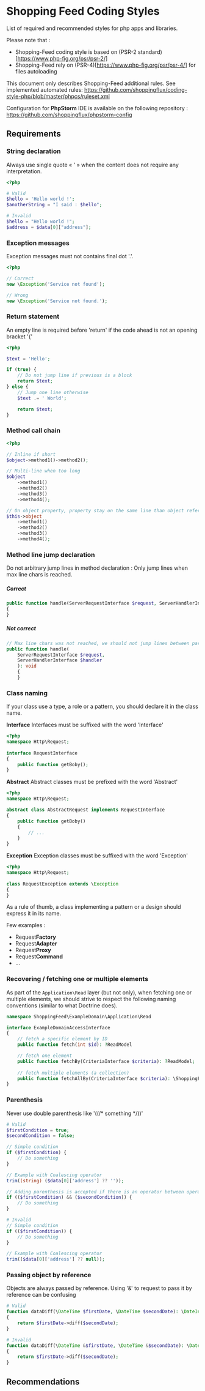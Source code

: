 # Shopping Feed Coding Styles

List of required and recommended styles for php apps and libraries.

Please note that :
- Shopping-Feed coding style is based on (PSR-2 standard)[https://www.php-fig.org/psr/psr-2/]
- Shopping-Feed rely on (PSR-4)[https://www.php-fig.org/psr/psr-4/] for files autoloading 

This document only describes Shopping-Feed additional rules. See implemented automated rules: https://github.com/shoppingflux/coding-style-php/blob/master/phpcs/ruleset.xml

Configuration for **PhpStorm** IDE is available on the following repository : https://github.com/shoppingflux/phpstorm-config

## Requirements

### String declaration

Always use single quote « ' » when the content does not require any interpretation.

```php
<?php

# Valid
$hello = 'Hello world !';
$anotherString = "I said : $hello";

# Invalid
$hello = "Hello world !";
$address = $data[0]["address"];
```

### Exception messages

Exception messages must not contains final dot '.'.

```php
<?php

// Correct
new \Exception('Service not found');

// Wrong
new \Exception('Service not found.');
```

### Return statement

An empty line is required before 'return' if the code ahead is not an opening bracket '{'

```php
<?php

$text = 'Hello';

if (true) {
    // Do not jump line if previous is a block
    return $text;
} else {
    // Jump one line otherwise
    $text .= ' World';

    return $text;
}
```

### Method call chain

```php
<?php

// Inline if short
$object->method1()->method2();

// Multi-line when too long
$object
    ->method1()
    ->method2()
    ->method3()
    ->method4();

// On object property, property stay on the same line than object reference
$this->object
    ->method1()
    ->method2()
    ->method3()
    ->method4();
```

### Method line jump declaration

Do not arbitrary jump lines in method declaration : Only jump lines when max line chars is reached.

##### Correct

```php
public function handle(ServerRequestInterface $request, ServerHandlerInterface $handler): void
{
}
```
##### Not correct

```php
// Max line chars was not reached, we should not jump lines between params
public function handle(
    ServerRequestInterface $request,
    ServerHandlerInterface $handler
    ): void
    {
    }
```

### Class naming

If your class use a type, a role or a pattern, you should declare it in the class name.

**Interface**
Interfaces must be suffixed with the word 'Interface'

```php
<?php
namespace Http\Request;
  
interface RequestInterface
{
    public function getBoby();
}
```

**Abstract**
Abstract classes must be prefixed with the word 'Abstract'

```php
<?php
namespace Http\Request;

abstract class AbstractRequest implements RequestInterface
{
    public function getBoby()
    {
        // ...
    }
}
```

**Exception**
Exception classes must be suffixed with the word 'Exception'

```php
<?php
namespace Http\Request;
  
class RequestException extends \Exception
{
}
```

As a rule of thumb, a class implementing a pattern or a design should express it in its name.

Few examples :
- Request**Factory**
- Request**Adapter**
- Request**Proxy**
- Request**Command**
- ...

### Recovering / fetching one or multiple elements

As part of the `Application\Read` layer (but not only), when fetching one or multiple elements, 
we should strive to respect the following naming conventions (similar to what Doctrine does).

```php
namespace ShoppingFeed\ExampleDomain\Application\Read

interface ExampleDomainAccessInterface
{
    // fetch a specific element by ID
    public function fetch(int $id): ?ReadModel

    // fetch one element
    public function fetchBy(CriteriaInterface $criteria): ?ReadModel;
    
    // fetch multiple elements (a collection)
    public function fetchAllBy(CriteriaInterface $criteria): \ShoppingFeed\Paginator\PaginatorAdapterInterface;
}
``` 

### Parenthesis

Never use double parenthesis like '((/* something */))'

```php
# Valid
$firstCondition = true;
$secondCondition = false;

// Simple condition
if ($firstCondition) {
    // Do something
}

// Example with Coalescing operator
trim((string) ($data[0]['address'] ?? ''));

// Adding parenthesis is accepted if there is an operator between operand
if (($firstCondition) && ($secondCondition)) {
    // Do something
}

# Invalid
// Simple condition
if (($firstCondition)) {
    // Do something
}

// Example with Coalescing operator
trim(($data[0]['address'] ?? null));
```

### Passing object by reference
Objects are always passed by reference. Using '&' to request to pass it by reference can be confusing

```php
# Valid
function dataDiff(\DateTime $firstDate, \DateTime $secondDate): \DateInterval
{
    return $firstDate->diff($secondDate);
}

# Invalid
function dataDiff(\DateTime &$firstDate, \DateTime &$secondDate): \DateInterval
{
    return $firstDate->diff($secondDate);
}
```

## Recommendations
